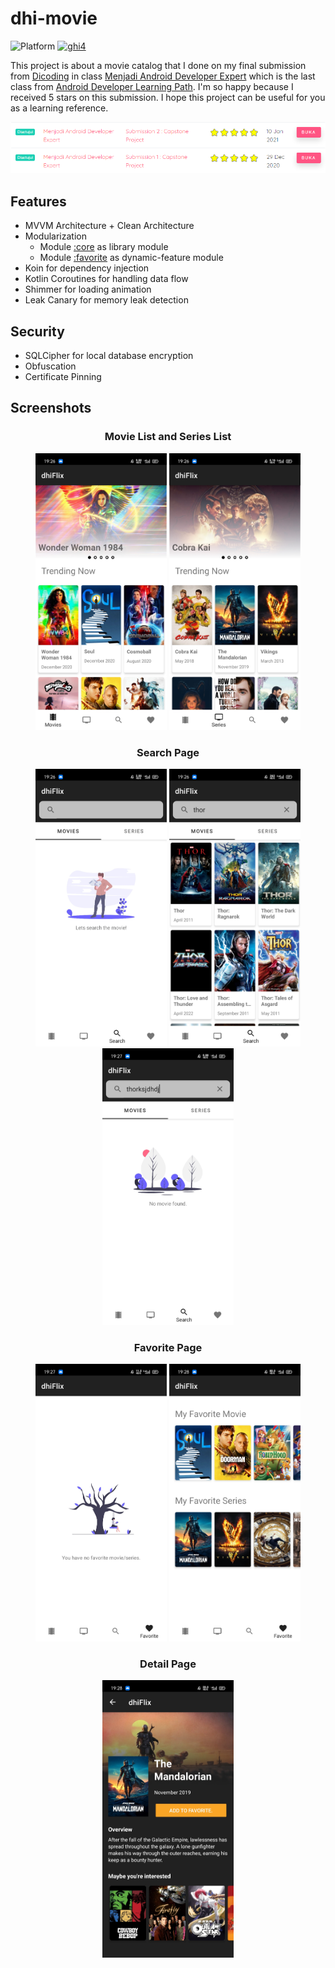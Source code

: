 # dhi-movie
![Platform](https://img.shields.io/badge/platform-Android-brightgreen)
[![ghi4](https://circleci.com/gh/ghi4/dhi-movie.svg?style=shield)](https://circleci.com/gh/ghi4/dhi-movie)


This project is about a movie catalog that I done on my final submission from [Dicoding](https://www.dicoding.com/) in class [Menjadi Android Developer Expert](https://www.dicoding.com/academies/165) which is the last class from [Android Developer Learning Path](https://www.dicoding.com/learningpaths/7).
I'm so happy because I received 5 stars on this submission. I hope this project can be useful for you as a learning reference.
<p align="center">
  <img src="screenshot/dicoding_made_mystar.png"
       width="600"/>
</p>

## Features
- MVVM Architecture + Clean Architecture
- Modularization
  - Module [:core](https://github.com/ghi4/dhi-movie/tree/master/core) as library module
  - Module [:favorite](https://github.com/ghi4/dhi-movie/tree/master/favorite) as dynamic-feature module
- Koin for dependency injection
- Kotlin Coroutines for handling data flow
- Shimmer for loading animation
- Leak Canary for memory leak detection

## Security
- SQLCipher for local database encryption
- Obfuscation
- Certificate Pinning

## Screenshots
<h3 align="center"> Movie List and Series List </h3>
<p align="center">
  <img src="screenshot/movieList.jpg"
       width="210"/>
  <img src="screenshot/seriesList.jpg"
       width="210"/>
</p>

<h3 align="center"> Search Page </h3>
<p align="center">
  <img src="screenshot/search_first.jpg"
       width="210"/>
  <img src="screenshot/search_movie_thor.jpg"
       width="210"/>
  <img src="screenshot/search_empty.jpg"
       width="210"/>
</p>

<h3 align="center"> Favorite Page </h3>
<p align="center">
  <img src="screenshot/favorite_empty.jpg"
       width="210"/>
  <img src="screenshot/favorite_fill.jpg"
       width="210"/>
</p>

<h3 align="center"> Detail Page </h3>
<p align="center">
  <img src="screenshot/detailPage.jpg"
       width="210"/>
</p>
